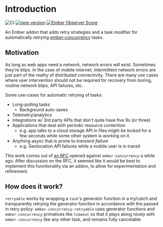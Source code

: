 # Introduction

![CI](https://github.com/maxfierke/ember-concurrency-retryable/actions/workflows/ci.yml/badge.svg)
[![npm version](https://badge.fury.io/js/ember-concurrency-retryable.svg)](https://badge.fury.io/js/ember-concurrency-retryable)
[![Ember Observer Score](https://emberobserver.com/badges/ember-concurrency-retryable.svg)](https://emberobserver.com/addons/ember-concurrency-retryable)

An Ember addon that adds retry strategies and a task modifier for automatically
retrying [ember-concurrency](https://github.com/machty/ember-concurrency) tasks.

## Motivation

As long as web apps need a network, network errors will exist. Sometimes
they're blips. In the case of mobile internet, intermittent network errors are
just part of the reality of distributed connectivity. There are many use cases
where user intervention should not be required for recovery from boring,
routine network blips, API failures, etc.

Some use-cases for automatic retrying of tasks:

* Long-polling tasks
  * Background auto-saves
* Telemetry/analytics
* Integrations w/ 3rd party APIs that don't quite have five 9s (or three)
* Applications that deal with periodic resource contention
  * e.g. app talks to a cloud storage API in files might be *locked* for a
    few seconds while some other system is working on it.
* Anything async that is prone to *transient failure*
  * e.g. Geolocation API failures while a mobile user is in transit

This work comes out of [an RFC](https://github.com/machty/ember-concurrency/issues/183) opened against `ember-concurrency` a while ago.
After discussion on the RFC, it seemed like it would be best to implement this
functionality via an addon, to allow for experimentation and refinement.

## How does it work?

`retryable` works by wrapping a `task`'s generator function in a
try/catch and transparently retrying the generator function in accordance with
the passed in retry policy. `ember-concurrency-retryable` uses generator
functions and `ember-concurrency` primatives like `timeout` so that it plays
along nicely with `ember-concurrency` like any other task, and remains fully
cancelable.
